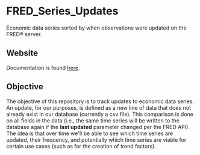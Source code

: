 # FRED_Series_Updates
Economic data series sorted by when observations were updated on the FRED® server.

## Website
Documentation is found [here](https://fred.stlouisfed.org/docs/api/fred/series_updates.html).

## Objective
The objective of this repository is to track updates to economic data series. An update, for our purposes, is defined as a new line of data that does not already exist in our database (currently a csv file). This comparison is done on all fields in the data (i.e., the same time series will be written to the database again if the **last updated** parameter changed per the FRED API). The idea is that over time we'll be able to see which time series are updated, their frequency, and potentially which time series are viable for certain use cases (such as for the creation of trend factors).
